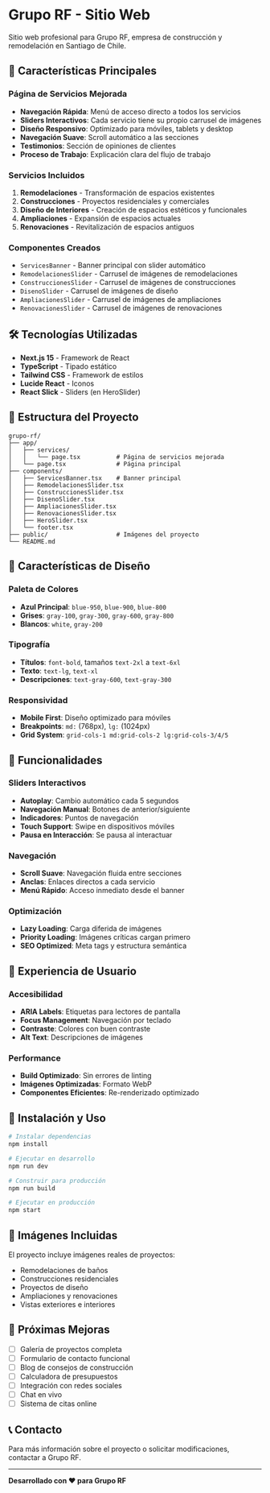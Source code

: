 # Grupo RF - Sitio Web

Sitio web profesional para Grupo RF, empresa de construcción y remodelación en Santiago de Chile.

## 🚀 Características Principales

### Página de Servicios Mejorada
- **Navegación Rápida**: Menú de acceso directo a todos los servicios
- **Sliders Interactivos**: Cada servicio tiene su propio carrusel de imágenes
- **Diseño Responsivo**: Optimizado para móviles, tablets y desktop
- **Navegación Suave**: Scroll automático a las secciones
- **Testimonios**: Sección de opiniones de clientes
- **Proceso de Trabajo**: Explicación clara del flujo de trabajo

### Servicios Incluidos
1. **Remodelaciones** - Transformación de espacios existentes
2. **Construcciones** - Proyectos residenciales y comerciales
3. **Diseño de Interiores** - Creación de espacios estéticos y funcionales
4. **Ampliaciones** - Expansión de espacios actuales
5. **Renovaciones** - Revitalización de espacios antiguos

### Componentes Creados
- `ServicesBanner` - Banner principal con slider automático
- `RemodelacionesSlider` - Carrusel de imágenes de remodelaciones
- `ConstruccionesSlider` - Carrusel de imágenes de construcciones
- `DisenoSlider` - Carrusel de imágenes de diseño
- `AmpliacionesSlider` - Carrusel de imágenes de ampliaciones
- `RenovacionesSlider` - Carrusel de imágenes de renovaciones

## 🛠️ Tecnologías Utilizadas

- **Next.js 15** - Framework de React
- **TypeScript** - Tipado estático
- **Tailwind CSS** - Framework de estilos
- **Lucide React** - Iconos
- **React Slick** - Sliders (en HeroSlider)

## 📁 Estructura del Proyecto

```
grupo-rf/
├── app/
│   ├── services/
│   │   └── page.tsx          # Página de servicios mejorada
│   └── page.tsx              # Página principal
├── components/
│   ├── ServicesBanner.tsx    # Banner principal
│   ├── RemodelacionesSlider.tsx
│   ├── ConstruccionesSlider.tsx
│   ├── DisenoSlider.tsx
│   ├── AmpliacionesSlider.tsx
│   ├── RenovacionesSlider.tsx
│   ├── HeroSlider.tsx
│   └── footer.tsx
├── public/                   # Imágenes del proyecto
└── README.md
```

## 🎨 Características de Diseño

### Paleta de Colores
- **Azul Principal**: `blue-950`, `blue-900`, `blue-800`
- **Grises**: `gray-100`, `gray-300`, `gray-600`, `gray-800`
- **Blancos**: `white`, `gray-200`

### Tipografía
- **Títulos**: `font-bold`, tamaños `text-2xl` a `text-6xl`
- **Texto**: `text-lg`, `text-xl`
- **Descripciones**: `text-gray-600`, `text-gray-300`

### Responsividad
- **Mobile First**: Diseño optimizado para móviles
- **Breakpoints**: `md:` (768px), `lg:` (1024px)
- **Grid System**: `grid-cols-1 md:grid-cols-2 lg:grid-cols-3/4/5`

## 🚀 Funcionalidades

### Sliders Interactivos
- **Autoplay**: Cambio automático cada 5 segundos
- **Navegación Manual**: Botones de anterior/siguiente
- **Indicadores**: Puntos de navegación
- **Touch Support**: Swipe en dispositivos móviles
- **Pausa en Interacción**: Se pausa al interactuar

### Navegación
- **Scroll Suave**: Navegación fluida entre secciones
- **Anclas**: Enlaces directos a cada servicio
- **Menú Rápido**: Acceso inmediato desde el banner

### Optimización
- **Lazy Loading**: Carga diferida de imágenes
- **Priority Loading**: Imágenes críticas cargan primero
- **SEO Optimized**: Meta tags y estructura semántica

## 📱 Experiencia de Usuario

### Accesibilidad
- **ARIA Labels**: Etiquetas para lectores de pantalla
- **Focus Management**: Navegación por teclado
- **Contraste**: Colores con buen contraste
- **Alt Text**: Descripciones de imágenes

### Performance
- **Build Optimizado**: Sin errores de linting
- **Imágenes Optimizadas**: Formato WebP
- **Componentes Eficientes**: Re-renderizado optimizado

## 🔧 Instalación y Uso

```bash
# Instalar dependencias
npm install

# Ejecutar en desarrollo
npm run dev

# Construir para producción
npm run build

# Ejecutar en producción
npm start
```

## 📸 Imágenes Incluidas

El proyecto incluye imágenes reales de proyectos:
- Remodelaciones de baños
- Construcciones residenciales
- Proyectos de diseño
- Ampliaciones y renovaciones
- Vistas exteriores e interiores

## 🎯 Próximas Mejoras

- [ ] Galería de proyectos completa
- [ ] Formulario de contacto funcional
- [ ] Blog de consejos de construcción
- [ ] Calculadora de presupuestos
- [ ] Integración con redes sociales
- [ ] Chat en vivo
- [ ] Sistema de citas online

## 📞 Contacto

Para más información sobre el proyecto o solicitar modificaciones, contactar a Grupo RF.

---

**Desarrollado con ❤️ para Grupo RF**
